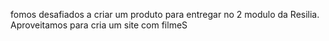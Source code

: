 fomos desafiados a criar um produto para entregar no 2 modulo da Resilia.
Aproveitamos para cria um site com filmeS
